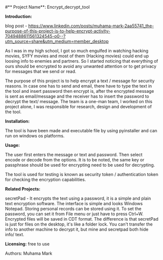#** Project Name**: Encrypt_decrypt_tool

**Introduction:**

blog post - https://www.linkedin.com/posts/muhama-mark-2aa55741_the-purpose-of-this-project-is-to-help-encrypt-activity-7049488611561324545-o0--?utm_source=share&utm_medium=member_desktop

As I was in my high school, I got so much engulfed in watching hacking movies, SYFY movies and most of them (Hacking movies) could end up loosing info to enemies and partners. So I started noticing that everything of ours should be encrypted to avoid any unwanted attention or to get privacy for messages that we send or read.

The purpose of this project is to help encrypt a text / message for security reasons. In case one has to send and email, there have to type the text in the tool and insert password then encrypt is, after the encrypted message is sent as email/message and the receiver has to insert the password to decrypt the text/ message.
The team is a one-man team, I worked on this project alone, I was responsible for research, design and development of the tool.

**Installation:**

The tool is have been made and executable file by using pyinstaller and can run on windows os platforms.

**Usage:**

The user first enters the message or text and password. Then select encode or decode from the options. It is to be noted, the same key or passphrase should be used for encrypting need to be used for decrypting.

The tool is used for testing is known as security token / authentication token for checking the encryption capabilities.

**Related Projects:**

secretPad - It encrypts the text using a password, it is a simple and plain text encryption software. The interface is simple and looks Windows Notepad. Storing personal records can be stored using it. To set the password, you can set it from File menu or just have to press Ctrl+W. Encrypted files will be saved in CDT format. 
The difference is that secretPad is just for files on the desktop, it's like a folder lock. You can't transfer the info to another machine to decrypt it, but mine and secretpad both hide info/ text.

**Licensing:**
free to use

Authors:
Muhama Mark

